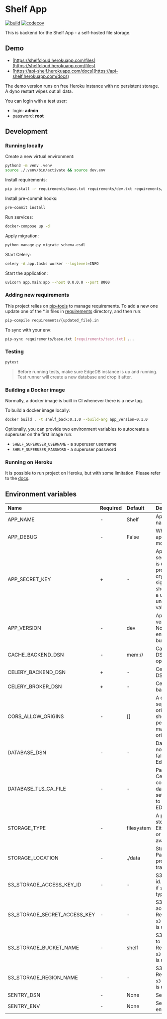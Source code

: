 # Shelf App

[![build](https://github.com/unmade/shelf-back/workflows/Test/badge.svg)](https://github.com/unmade/shelf-back/blob/master/.github/workflows/tests.yml)
[![codecov](https://codecov.io/gh/unmade/shelf-back/branch/master/graph/badge.svg)](https://codecov.io/gh/unmade/shelf-back)

This is backend for the Shelf App - a self-hosted file storage.

## Demo

- [https://shelfcloud.herokuapp.com/files](https://shelfcloud.herokuapp.com/files)
- [https://api-shelf.herokuapp.com/docs](https://api-shelf.herokuapp.com/docs)

The demo version runs on free Heroku instance with no persistent storage.
A dyno restart wipes out all data.

You can login with a test user:

- login: **admin**
- password: **root**

## Development

### Running locally

Create a new virtual environment:

```bash
python3 -m venv .venv
source ./.venv/bin/activate && source dev.env
```

Install requirements:

```bash
pip install -r requirements/base.txt requirements/dev.txt requirements/lint.txt requirements/test.txt
```

Install pre-commit hooks:

```bash
pre-commit install
```

Run services:

```bash
docker-compose up -d
```

Apply migration:

```bash
python manage.py migrate schema.esdl
```

Start Celery:

```bash
celery -A app.tasks worker --loglevel=INFO
```

Start the application:

```bash
uvicorn app.main:app --host 0.0.0.0 --port 8000
```

### Adding new requirements

This project relies on [pip-tools](https://github.com/jazzband/pip-tools) to manage
requirements.
To add a new one update one of the *.in files in [requirements](requirements) directory,
and then run:

```bash
pip-compile requirements/{updated_file}.in
```

To sync with your env:

```bash
pip-sync requirements/base.txt [requirements/test.txt] ...
```

### Testing

```bash
pytest
```

> Before running tests, make sure EdgeDB instance is up and running. Test runner will
> create a new database and drop it after.

### Building a Docker image

Normally, a docker image is built in CI whenever there is a new tag.

To build a docker image locally:

```bash
docker build . -t shelf_back:0.1.0 --build-arg app_version=0.1.0
```

Optionally, you can provide two environment variables to autocreate a
superuser on the first image run:

- `SHELF_SUPERUSER_USERNAME` - a superuser username
- `SHELF_SUPERUSER_PASSWORD` - a superuser password

### Running on Heroku

It is possible to run project on Heroku, but with some limitation. Please refer
to the [docs](.heroku/README.md).

## Environment variables

|Name     | Required | Default | Description|
|:--------|:-------- |:------- |:-----------|
|APP_NAME             | - | Shelf  | Application name |
|APP_DEBUG            | - | False  | Whether to run app in debug mode |
|APP_SECRET_KEY       | + | -      | Application secret key. This is used to provide cryptographic signing, and should be set to a unique, unpredictable value |
|APP_VERSION          | - | dev    | Application version. Normally, this env is set during build |
|CACHE_BACKEND_DSN    | - | mem:// | Cache backend DSN. See options [here](https://github.com/Krukov/cashews) |
|CELERY_BACKEND_DSN   | + | -      | Celery broker DSN |
|CELERY_BROKER_DSN    | + | -      | Celery result backend DSN  |
|CORS_ALLOW_ORIGINS   | - | []     | A comma-separated list of origins that should be permitted to make cross-origin requests. |
|DATABASE_DSN         | - | -      | Database DSN. If not set, then fallback to EdgeDB envs |
|DATABASE_TLS_CA_FILE | - | -      | Path to TLS Certificate file to connect to the database. If not set, then fallback to EDGEDB_TLS_CA |
|STORAGE_TYPE         | - | filesystem | A primary storage type. Either `filesystem` or `s3` options are available |
|STORAGE_LOCATION     | - | ./data | Storage location. Path should be provided without trailing slash |
|S3_STORAGE_ACCESS_KEY_ID     | - | -     | S3 access key id. Required only if `s3` storage type is used.
|S3_STORAGE_SECRET_ACCESS_KEY | - | -     | S3 secret access key. Required only if `s3` storage type is used. |
|S3_STORAGE_BUCKET_NAME       | - | shelf | S3 bucket to use to store files. Required only if `s3` storage type is used. |
|S3_STORAGE_REGION_NAME       | - | -     | S3 region. Required only if `s3` storage type is used. |
|SENTRY_DSN           | - | None   | Sentry DSN |
|SENTRY_ENV           | - | None   | Sentry environment |
